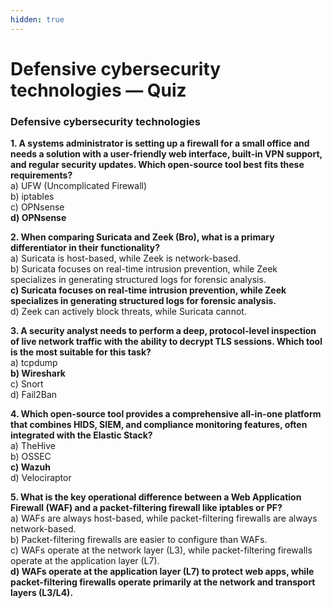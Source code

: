 ```yaml
---
hidden: true
---
```


# Defensive cybersecurity technologies — Quiz

### Defensive cybersecurity technologies

**1. A systems administrator is setting up a firewall for a small office and needs a solution with a user-friendly web interface, built-in VPN support, and regular security updates. Which open-source tool best fits these requirements?**\
a) UFW (Uncomplicated Firewall)\
b) iptables\
c) OPNsense\
**d) OPNsense**

**2. When comparing Suricata and Zeek (Bro), what is a primary differentiator in their functionality?**\
a) Suricata is host-based, while Zeek is network-based.\
b) Suricata focuses on real-time intrusion prevention, while Zeek specializes in generating structured logs for forensic analysis.\
**c) Suricata focuses on real-time intrusion prevention, while Zeek specializes in generating structured logs for forensic analysis.**\
d) Zeek can actively block threats, while Suricata cannot.

**3. A security analyst needs to perform a deep, protocol-level inspection of live network traffic with the ability to decrypt TLS sessions. Which tool is the most suitable for this task?**\
a) tcpdump\
**b) Wireshark**\
c) Snort\
d) Fail2Ban

**4. Which open-source tool provides a comprehensive all-in-one platform that combines HIDS, SIEM, and compliance monitoring features, often integrated with the Elastic Stack?**\
a) TheHive\
b) OSSEC\
**c) Wazuh**\
d) Velociraptor

**5. What is the key operational difference between a Web Application Firewall (WAF) and a packet-filtering firewall like iptables or PF?**\
a) WAFs are always host-based, while packet-filtering firewalls are always network-based.\
b) Packet-filtering firewalls are easier to configure than WAFs.\
c) WAFs operate at the network layer (L3), while packet-filtering firewalls operate at the application layer (L7).\
**d) WAFs operate at the application layer (L7) to protect web apps, while packet-filtering firewalls operate primarily at the network and transport layers (L3/L4).**
